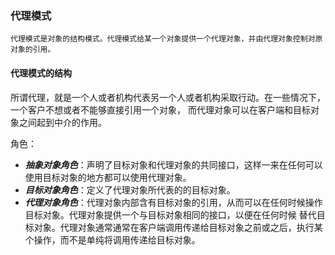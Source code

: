 ### 代理模式

    代理模式是对象的结构模式。代理模式给某一个对象提供一个代理对象，并由代理对象控制对原对象的引用。
    
#### 代理模式的结构

所谓代理，就是一个人或者机构代表另一个人或者机构采取行动。在一些情况下，一个客户不想或者不能够直接引用一个对象，
而代理对象可以在客户端和目标对象之间起到中介的作用。

角色：
* ***抽象对象角色***：声明了目标对象和代理对象的共同接口，这样一来在任何可以使用目标对象的地方都可以使用代理对象。
* ***目标对象角色***：定义了代理对象所代表的的目标对象。
* ***代理对象角色***：代理对象内部含有目标对象的引用，从而可以在任何时候操作目标对象。代理对象提供一个与目标对象相同的接口，以便在任何时候
替代目标对象。代理对象通常通常在客户端调用传递给目标对象之前或之后，执行某个操作，而不是单纯将调用传递给目标对象。



